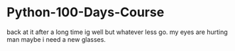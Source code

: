 # Python-100-Days-Course
back at it after a long time ig
well but whatever less go. my eyes are hurting man maybe i need a new glasses.
